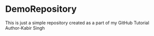 # DemoRepository
This is just a simple repository created as a part of my GitHub Tutorial
Author-Kabir Singh
